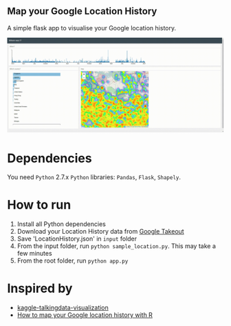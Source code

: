 ## Map your Google Location History

A simple flask app to visualise your Google location history.

![](demo.gif)

# Dependencies

You need ```Python``` 2.7.x ```Python``` libraries: ```Pandas```, ```Flask```, ```Shapely```.

# How to run

1. Install all Python dependencies
2. Download your Location History data from [Google Takeout](https://takeout.google.com/settings/takeout)
3. Save 'LocationHistory.json' in ```input``` folder
4. From the input folder, run ```python sample_location.py```. This may take a few minutes
5. From the root folder, run ```python app.py```

# Inspired by
* [kaggle-talkingdata-visualization](https://github.com/adilmoujahid/kaggle-talkingdata-visualization)
* [How to map your Google location history with R](https://shiring.github.io/maps/2016/12/30/Standortverlauf_post?utm_campaign=Data%2BElixir&utm_medium=email&utm_source=Data_Elixir_113)

